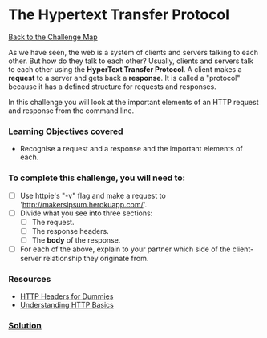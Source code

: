 # The Hypertext Transfer Protocol

[Back to the Challenge Map](00_challenge_map.md)

As we have seen, the web is a system of clients and servers talking to each other. But how do they talk to each other? Usually, clients and servers talk to each other using the **HyperText Transfer Protocol**. A client makes a **request** to a server and gets back a **response**. It is called a "protocol" because it has a defined structure for requests and responses.

In this challenge you will look at the important elements of an HTTP request and response from the command line.

### Learning Objectives covered
- Recognise a request and a response and the important elements of each.

### To complete this challenge, you will need to:

- [ ] Use httpie's "-v" flag and make a request to 'http://makersipsum.herokuapp.com/'.
- [ ] Divide what you see into three sections:
  - [ ] The request.
  - [ ] The response headers.
  - [ ] The **body** of the response.
- [ ] For each of the above, explain to your partner which side of the client-server relationship they originate from.

### Resources

- [HTTP Headers for Dummies](http://code.tutsplus.com/tutorials/http-headers-for-dummies--net-8039)
- [Understanding HTTP
  Basics](http://learn.onemonth.com/understanding-http-basics)

### [Solution](solutions/02_http_solution.md)
